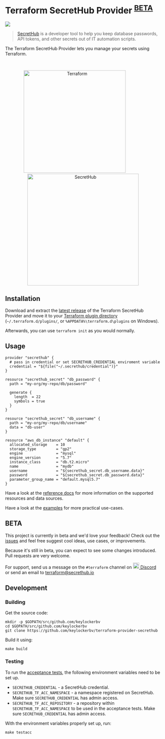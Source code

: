 # Terraform SecretHub Provider <sup>[BETA](#beta)</sup>

[![](https://img.shields.io/badge/discord-SecretHub-7289da.svg?logo=discord)](https://discord.gg/wcxV5RD)

> [SecretHub](https://secrethub.io) is a developer tool to help you keep database passwords, API tokens, and other secrets out of IT automation scripts.

The Terraform SecretHub Provider lets you manage your secrets using Terraform.

<br>

<p align="center">
  <img src="https://cdn.rawgit.com/hashicorp/terraform-website/master/content/source/assets/images/logo-hashicorp.svg" alt="Terraform" width="330px">
  <img width="50px"/>
  <img src="https://secrethub.io/img/secrethub-logo.svg" alt="SecretHub" width="360px">
</p>


## Installation

Download and extract the [latest release](https://github.com/keylockerbv/terraform-provider-secrethub/releases/latest) of the Terraform SecretHub Provider and move it to your [Terraform plugin directory](https://www.terraform.io/docs/configuration/providers.html#third-party-plugins) (`~/.terraform.d/plugins/`, or `%APPDATA%\terraform.d\plugins` on Windows).

Afterwards, you can use `terraform init` as you would normally.

## Usage

```hcl
provider "secrethub" {
  # pass in credential or set SECRETHUB_CREDENTIAL enviroment variable
  credential = "${file("~/.secrethub/credential")}" 
}

resource "secrethub_secret" "db_password" {
  path = "my-org/my-repo/db/password"

  generate {
    length  = 22
    symbols = true
  }
}

resource "secrethub_secret" "db_username" {
  path = "my-org/my-repo/db/username"
  data = "db-user"
}

resource "aws_db_instance" "default" {
  allocated_storage    = 10
  storage_type         = "gp2"
  engine               = "mysql"
  engine_version       = "5.7"
  instance_class       = "db.t2.micro"
  name                 = "mydb"
  username             = "${secrethub_secret.db_username.data}"
  password             = "${secrethub_secret.db_password.data}"
  parameter_group_name = "default.mysql5.7"
}
```

Have a look at the [reference docs](/website/docs) for more information on the supported resources and data sources.

Have a look at the [examples](/examples) for more practical use-cases.

## BETA

This project is currently in beta and we'd love your feedback! Check out the [issues](https://github.com/keylockerbv/terraform-provider-secrethub/issues) and feel free suggest cool ideas, use cases, or improvements. 

Because it's still in beta, you can expect to see some changes introduced. Pull requests are very welcome.

For support, send us a message on the `#terraform` channel on [<img src="https://discordapp.com/assets/2c21aeda16de354ba5334551a883b481.png" alt="Discord" width="20px"> Discord](https://discord.gg/wcxV5RD) or send an email to [terraform@secrethub.io](mailto:terraform@secrethub.io)

## Development

### Building

Get the source code:

```
mkdir -p $GOPATH/src/github.com/keylockerbv
cd $GOPATH/src/github.com/keylockerbv
git clone https://github.com/keylockerbv/terraform-provider-secrethub
```

Build it using:

```
make build
```

### Testing

To run the [acceptance tests](https://www.terraform.io/docs/extend/testing/acceptance-tests/index.html), the following environment variables need to be set up.

* `SECRETHUB_CREDENTIAL` - a SecretHub credential.
* `SECRETHUB_TF_ACC_NAMESPACE` - a namespace registered on SecretHub. Make sure `SECRETHUB_CREDENTIAL` has admin access.
* `SECRETHUB_TF_ACC_REPOSITORY` - a repository within `SECRETHUB_TF_ACC_NAMESPACE` to be used in the acceptance tests. Make sure `SECRETHUB_CREDENTIAL` has admin access.

With the environment variables properly set up, run:

```
make testacc
```
